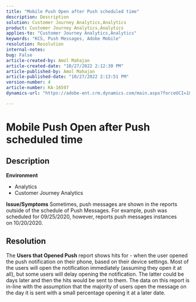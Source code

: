 ```yaml
---
title: "Mobile Push Open after Push scheduled time"
description: Description
solution: Customer Journey Analytics,Analytics
product: Customer Journey Analytics,Analytics
applies-to: "Customer Journey Analytics,Analytics"
keywords: "KCS, Push Messages, Adobe Mobile"
resolution: Resolution
internal-notes: 
bug: False
article-created-by: Amol Mahajan
article-created-date: "10/27/2022 2:12:30 PM"
article-published-by: Amol Mahajan
article-published-date: "10/27/2022 2:13:51 PM"
version-number: 4
article-number: KA-16597
dynamics-url: "https://adobe-ent.crm.dynamics.com/main.aspx?forceUCI=1&pagetype=entityrecord&etn=knowledgearticle&id=776f6962-0156-ed11-bba2-6045bd006793"

---
```

# Mobile Push Open after Push scheduled time

## Description

<b>Environment</b>
- Analytics
- Customer Journey Analytics

<b>Issue/Symptoms</b>
Sometimes, push messages are shown in the reports outside of the schedule of Push Messages. For example, push was scheduled for 09/25/2020, however, reports push messages instances on 10/20/2020.


## Resolution


The <b>Users that Opened Push</b> report shows hits for - when the user opened the push notification on their phone, based on their device settings. Most of the users will open the notification immediately (assuming they open it at all), but some users will delay opening the notification. The latter could be days later and then the hits would be sent to them. The data on this report is in-line with the assumption that the majority of users open the message on the day it is sent with a small percentage opening it at a later date.
